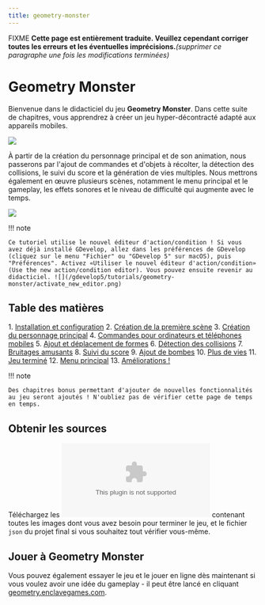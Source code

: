 ```yaml
---
title: geometry-monster
---
```

FIXME **Cette page est entièrement traduite. Veuillez cependant corriger toutes les erreurs et les éventuelles imprécisions.**_(supprimer ce paragraphe une fois les modifications terminées)_

# Geometry Monster

Bienvenue dans le didacticiel du jeu **Geometry Monster**. Dans cette suite de chapitres, vous apprendrez à créer un jeu hyper-décontracté adapté aux appareils mobiles.

![](/gdevelop5/tutorials/geometry-monster-banner.png)

À partir de la création du personnage principal et de son animation, nous passerons par l'ajout de commandes et d'objets à récolter, la détection des collisions, le suivi du score et la génération de vies multiples. Nous mettrons également en œuvre plusieurs scènes, notamment le menu principal et le gameplay, les effets sonores et le niveau de difficulté qui augmente avec le temps.

![](/gdevelop5/tutorials/game-preview.png)

!!! note

    Ce tutoriel utilise le nouvel éditeur d'action/condition ! Si vous avez déjà installé GDevelop, allez dans les préférences de GDevelop (cliquez sur le menu "Fichier" ou "GDevelop 5" sur macOS), puis "Préférences". Activez «Utiliser le nouvel éditeur d'action/condition» (Use the new action/condition editor). Vous pouvez ensuite revenir au didacticiel. ![](/gdevelop5/tutorials/geometry-monster/activate_new_editor.png) 

## Table des matières

1\. [Installation et configuration](/fr/gdevelop5/tutorials/geometry-monster/1-install-and-setup) 2. [Création de la première scène](/fr/gdevelop5/tutorials/geometry-monster/2-creating-first-scene) 3. [Création du personnage principal](/fr/gdevelop5/tutorials/geometry-monster/3-introducing-main-character) 4. [Commandes pour ordinateurs et téléphones mobiles](/fr/gdevelop5/tutorials/geometry-monster/4-desktop-and-mobile-controls) 5. [Ajout et déplacement de formes](/fr/gdevelop5/tutorials/geometry-monster/5-adding-and-moving-shapes) 6. [Détection des collisions](/fr/gdevelop5/tutorials/geometry-monster/6-collision-detection) 7. [Bruitages amusants](/fr/gdevelop5/tutorials/geometry-monster/7-sounds-fun) 8. [Suivi du score](/fr/gdevelop5/tutorials/geometry-monster/8-tracking-score) 9. [Ajout de bombes](/fr/gdevelop5/tutorials/geometry-monster/9-adding-bombs) 10. [Plus de vies](/fr/gdevelop5/tutorials/geometry-monster/10-more-lives) 11. [Jeu terminé](/fr/gdevelop5/tutorials/geometry-monster/11-game-over) 12. [Menu principal](/fr/gdevelop5/tutorials/geometry-monster/12-main-menu) 13. [Améliorations !](/fr/gdevelop5/tutorials/geometry-monster/13-juice-it)

!!! note

    Des chapitres bonus permettant d'ajouter de nouvelles fonctionnalités au jeu seront ajoutés ! N'oubliez pas de vérifier cette page de temps en temps.

## Obtenir les sources

Téléchargez les ![sources du jeu Geometry Monster](/gdevelop5/tutorials/geometry-monster-sources.zip) contenant toutes les images dont vous avez besoin pour terminer le jeu, et le fichier `json` du projet final si vous souhaitez tout vérifier vous-même.

## Jouer à Geometry Monster

Vous pouvez également essayer le jeu et le jouer en ligne dès maintenant si vous voulez avoir une idée du gameplay - il peut être lancé en cliquant [geometry.enclavegames.com](https://geometry.enclavegames.com/).
